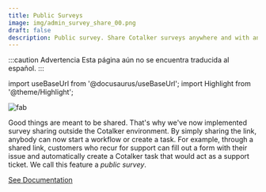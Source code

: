 ```yaml
---
title: Public Surveys
image: img/admin_survey_share_00.png
draft: false
description: Public survey. Share Cotalker surveys anywhere and with anyone!
---
```


:::caution Advertencia
Esta página aún no se encuentra traducida al español.
:::

import useBaseUrl from '@docusaurus/useBaseUrl'; 
import Highlight from '@theme/Highlight';


<div className="align-center">
<div className="card">
<div className="card__header">

</div>
<div className="card__image">
<img alt="fab" className="img_card item shadow--tl" src={useBaseUrl('img/admin_survey_share_00.png')} />
<br/>
</div>
<div className="card__body">

Good things are meant to be shared. That's why we've now implemented survey sharing outside the Cotalker environment. By simply sharing the link, anybody can now start a workflow or create a task.  For example, through a shared link, customers who recur for support can fill out a form with their issue and automatically create a Cotalker task that would act as a support ticket. We call this feature a _public survey_.

</div>
<div className="card__footer text-center align-padding-center">

<a className="button button--info button--block" href="/docs/documentation/admin/workflows/admin_workflow_public_survey">See Documentation</a>
<br/>

</div>
</div>
</div>

